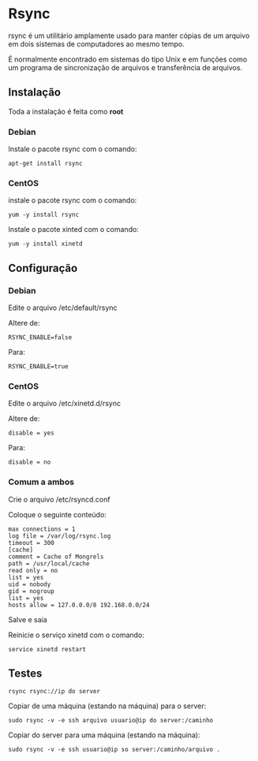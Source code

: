 # Rsync

rsync é um utilitário amplamente usado para manter cópias de um arquivo em dois sistemas de computadores ao mesmo tempo.

É normalmente encontrado em sistemas do tipo Unix e em funções como um programa de sincronização de arquivos e transferência de arquivos.

## Instalação

Toda a instalação é feita como **root**

### Debian

Instale o pacote rsync com o comando:

 `apt-get install rsync`

### CentOS  

instale o pacote rsync com o comando:

 `yum -y install rsync `

Instale o pacote xinted com o comando:

 `yum -y install xinetd`

## Configuração

### Debian

Edite o arquivo /etc/default/rsync

Altere de:

 `RSYNC_ENABLE=false`

Para:

 `RSYNC_ENABLE=true`

### CentOS  

Edite o arquivo /etc/xinetd.d/rsync

Altere de:

 `disable = yes`

Para:

 `disable = no`

### Comum a ambos

Crie o arquivo /etc/rsyncd.conf

Coloque o seguinte conteúdo:

 ```
max connections = 1
log file = /var/log/rsync.log
timeout = 300
[cache]
comment = Cache of Mongrels
path = /usr/local/cache
read only = no
list = yes
uid = nobody
gid = nogroup
list = yes
hosts allow = 127.0.0.0/8 192.168.0.0/24 
```

Salve e saia

Reinicie o serviço xinetd com o comando:

 `service xinetd restart`

## Testes

 `rsync rsync://ip do server`

Copiar de uma máquina (estando na máquina) para o server:

 `sudo rsync -v -e ssh arquivo usuario@ip do server:/caminho`

Copiar do server para uma máquina (estando na máquina):

 `sudo rsync -v -e ssh usuario@ip so server:/caminho/arquivo . `